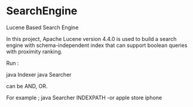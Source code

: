 SearchEngine
============

Lucene Based Search Engine


In this project, Apache Lucene version 4.4.0 is used to build a search engine with schema-independent index that can support boolean queries with
proximity ranking.

Run : 

java Indexer <dirPath> <indexPath>
java Searcher <indexPath> <OP> <terms>

<OP> can be AND, OR.

For example ;
java Searcher INDEXPATH -or apple store iphone
